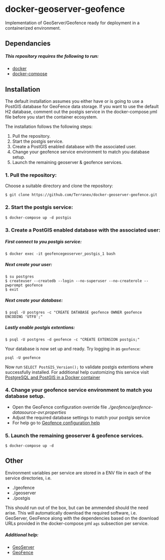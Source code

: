 # docker-geoserver-geofence
Implementation of GeoServer/Geofence ready for deployment in a containerized environment.

## Dependancies
##### This repository requires the following to run:
- [docker](https://docs.docker.com/linux/step_one/)
- [docker-compose](https://docs.docker.com/compose/install/)

## Installation
The default installation assumes you either have or is going to use a PostGIS database for GeoFence data storage. 
If you want to use the default H2 database, comment out the postgis service in the docker-compose.yml file before you start the container ecosystem.

The installation follows the following steps:

1. Pull the repository.
2. Start the postgis service.
3. Create a PostGIS enabled database with the associated user.
4. Change your geofence service environment to match you database setup.
5. Launch the remaining geoserver & geofence services.

### 1. Pull the repository:
Choose a suitable directory and clone the repository:
```
$ git clone https://github.com/Terranex/docker-geoserver-geofence.git
```

### 2. Start the postgis service:
`$ docker-compose up -d postgis`

### 3. Create a PostGIS enabled database with the associated user:
##### First connect to you postgis service:
`$ docker exec -it geofencegeoserver_postgis_1 bash`
##### Next create your user:
```
$ su postgres
$ createuser --createdb --login --no-superuser --no-createrole --pwprompt geofence
$ exit
```
##### Next create your database:
`$ psql -U postgres -c "CREATE DATABASE geofence OWNER geofence ENCODING 'UTF8';"`
##### Lastly enable postgis extentions:
`$ psql -U postgres -d geofence -c "CREATE EXTENSION postgis;"`

Your database is now set up and ready. 
Try logging in as `geofence`:
```
psql -U geofence
```
Now run `SELECT PostGIS_Version();` to validate postgis extentions where successfully installed.
For additional help customizing this service visit [PostgreSQL and PostGIS in a Docker container](https://hub.docker.com/r/cheewai/postgis/)

### 4. Change your geofence service environment to match you database setup.
 - Open the GeoFence configuration override file *./geofence/geofence-datasource-ovr.properties*
 - Adjust the required database settings to match your postgis service
 - For help go to [Geofence configuration help](https://github.com/geoserver/geofence/wiki/GeoFence-configuration)

### 5. Launch the remaining geoserver & geofence services.
`$ docker-compose up -d`


## Other
Environment variables per service are stored in a ENV file in each of the service directories, i.e.
- ./geofence
- ./geoserver
- ./postgis

This should run out of the box, but can be ammended should the need arise.
This will automatically download the required software, i.e. GeoServer, GeoFence along with the dependencies based on the download URLs provided in the docker-compose.yml `ags` subsection per service.

##### Additional help:
- [GeoServer](http://docs.geoserver.org/)
- [GeoFence](https://github.com/geoserver/geofence/wiki)
